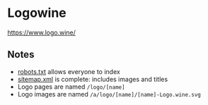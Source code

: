 # Logowine

https://www.logo.wine/

## Notes

* [robots.txt](https://www.logo.wine/robots.txt) allows everyone to index
* [sitemap.xml](https://www.logo.wine/sitemap.xml) is complete: includes images and titles
* Logo pages are named `/logo/[name]`
* Logo images are named `/a/logo/[name]/[name]-Logo.wine.svg`

